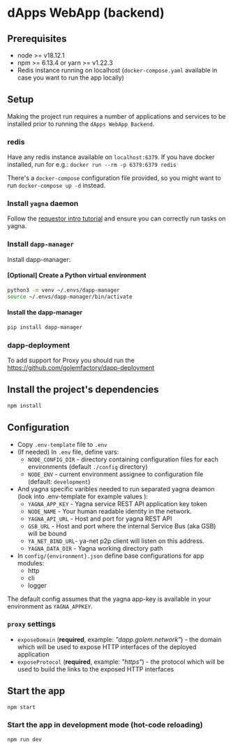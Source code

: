 # dApps WebApp (backend)

## Prerequisites

- node >= v18.12.1
- npm >= 6.13.4 or yarn >= v1.22.3
- Redis instance running on localhost (`docker-compose.yaml` available in case you want to run the app locally)

## Setup

Making the project run requires a number of applications and services to be installed prior to running
the `dApps WebApp Backend`.

### redis

Have any redis instance available on `localhost:6379`.
If you have docker installed, run for e.g.: `docker run --rm -p 6379:6379 redis`

There's a `docker-compose` configuration file provided, so you might want to run `docker-compose up -d` instead.

### Install `yagna` daemon

Follow
the [requestor intro tutorial](https://handbook.golem.network/requestor-tutorials/flash-tutorial-of-requestor-development)
and ensure you can correctly run tasks on yagna.

### Install `dapp-manager`

Install dapp-manager:

#### [Optional] Create a Python virtual environment

```bash
python3 -m venv ~/.envs/dapp-manager
source ~/.envs/dapp-manager/bin/activate
```

#### Install the dapp-manager

```bash
pip install dapp-manager
```

### dapp-deployment

To add support for Proxy you should run the https://github.com/golemfactory/dapp-deployment

## Install the project's dependencies

```bash
npm install
```

## Configuration

- Copy `.env-template` file to `.env`
- (If needed) In `.env` file, define vars:
  - `NODE_CONFIG_DIR` - directory containing configuration files for each environments (default `./config` directory)
  - `NODE_ENV` - current environment assignee to configuration file (default: `development`)
- And yagna specific varibles needed to run separated yagna deamon (look into .env-template for example values ):
  - `YAGNA_APP_KEY` - Yagna service REST API application key token
  - `NODE_NAME` - Your human readable identity in the network.
  - `YAGNA_API_URL` - Host and port for yagna REST API
  - `GSB_URL` - Host and port where the internal Service Bus (aka GSB) will be bound
  - `YA_NET_BIND_URL`- ya-net p2p client will listen on this address.
  - `YAGNA_DATA_DIR` - Yagna working directory path
- In `config/{environment}.json` define base configurations for app modules:
  - http
  - cli
  - logger

The default config assumes that the yagna app-key is available in your environment as `YAGNA_APPKEY`.

### `proxy` settings

- `exposeDomain` (**required**, example: _"dapp.golem.network"_) - the domain which will be used to expose HTTP interfaces of the deployed application
- `exposeProtocol` (**required**, example: _"https"_) - the protocol which will be used to build the links to the exposed HTTP interfaces

## Start the app

```bash
npm start
```

### Start the app in development mode (hot-code reloading)

```bash
npm run dev
```
